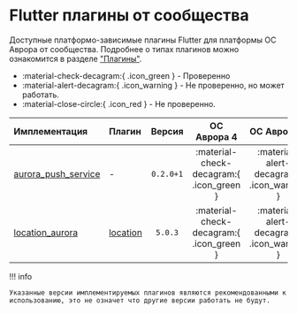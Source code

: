 # Flutter плагины от сообщества

Доступные платформо-зависимые плагины Flutter для платформы ОС Аврора от сообщества. Подробнее о типах плагинов можно ознакомится в разделе
["Плагины"](../structure/plugins.md#_1).

- :material-check-decagram:{ .icon_green } - Проверенно
- :material-alert-decagram:{ .icon_warning } - Не проверенно, но может работать.
- :material-close-circle:{ .icon_red } - Не проверенно.

| Имплементация                                                                                           | Плагин                                        |  Версия   |               ОС Аврора 4                |                ОС Аврора 5                 |            [Client Wrapper](../structure/plugins.md#client-wrapper)            |              Автор              |
|:--------------------------------------------------------------------------------------------------------|:----------------------------------------------|:---------:|:----------------------------------------:|:------------------------------------------:|:------------------------------------------------------------------------------:|:-------------------------------:|
| [aurora_push_service](https://github.com/smmarty/aurora_flutter/tree/main/packages/aurora_push_service) | -                                             | `0.2.0+1` | :material-check-decagram:{ .icon_green } | :material-alert-decagram:{ .icon_warning } |                      :material-close-circle:{ .icon_red }                      | [Friflex](https://friflex.com/) |
| [location_aurora](https://github.com/smmarty/aurora_flutter/tree/main/packages/location_aurora)         | [location](https://pub.dev/packages/location) |  `5.0.3`  | :material-check-decagram:{ .icon_green } | :material-alert-decagram:{ .icon_warning } |                      :material-close-circle:{ .icon_red }                      | [Friflex](https://friflex.com/) |

!!! info

    Указанные версии имплементируемых плагинов являются рекомендованными к использованию, это не означет что другие версии работать не будут.
